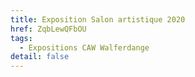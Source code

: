 ```yaml
---
title: Exposition Salon artistique 2020
href: ZqbLewQFbOU
tags:
  - Expositions CAW Walferdange
detail: false
---
```

